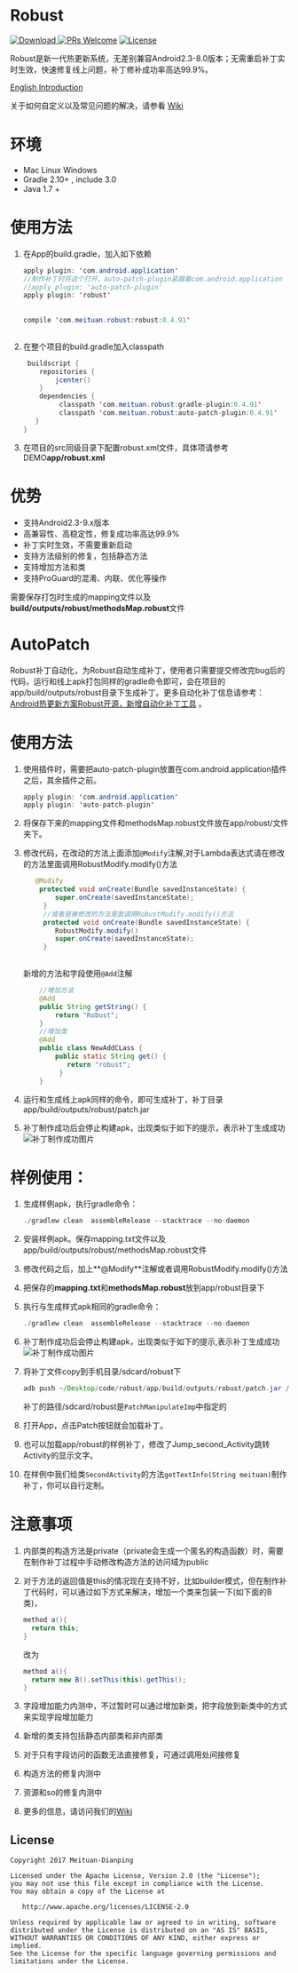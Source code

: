 
# Robust
 [![Download](https://api.bintray.com/packages/meituan/maven/com.meituan.robust%3Apatch/images/download.svg?version=0.4.91) ](https://bintray.com/meituan/maven/com.meituan.robust%3Apatch/0.4.91/link)
 [![PRs Welcome](https://img.shields.io/badge/PRs-welcome-brightgreen.svg)](https://github.com/Meituan-Dianping/Robust/pulls)
 [![License](https://img.shields.io/badge/License-Apache%202.0-blue.svg)](https://raw.githubusercontent.com/Meituan-Dianping/Robust/master/LICENSE)  


 Robust是新一代热更新系统，无差别兼容Android2.3-8.0版本；无需重启补丁实时生效，快速修复线上问题，补丁修补成功率高达99.9%。
 
 [English Introduction](README.md)
 
  关于如何自定义以及常见问题的解决，请参看 [Wiki](https://github.com/Meituan-Dianping/Robust/wiki)

# 环境

 * Mac Linux Windows
 * Gradle 2.10+ , include 3.0
 * Java 1.7 +

# 使用方法
  
 1. 在App的build.gradle，加入如下依赖

	```java
	apply plugin: 'com.android.application'
	//制作补丁时将这个打开，auto-patch-plugin紧跟着com.android.application
	//apply plugin: 'auto-patch-plugin'
	apply plugin: 'robust'
		
		
	compile 'com.meituan.robust:robust:0.4.91'
		
	```
 2. 在整个项目的build.gradle加入classpath
 
	```java
	 buildscript {
	    repositories {
	        jcenter()
	    }
	    dependencies {
	         classpath 'com.meituan.robust:gradle-plugin:0.4.91'
	         classpath 'com.meituan.robust:auto-patch-plugin:0.4.91'
	   }
	}
	```
3. 在项目的src同级目录下配置robust.xml文件，具体项请参考DEMO**app/robust.xml**
 
# 优势

* 支持Android2.3-9.x版本
* 高兼容性、高稳定性，修复成功率高达99.9%
* 补丁实时生效，不需要重新启动
* 支持方法级别的修复，包括静态方法
* 支持增加方法和类
* 支持ProGuard的混淆、内联、优化等操作

需要保存打包时生成的mapping文件以及**build/outputs/robust/methodsMap.robust**文件

# AutoPatch
 
 
Robust补丁自动化，为Robust自动生成补丁，使用者只需要提交修改完bug后的代码，运行和线上apk打包同样的gradle命令即可，会在项目的app/build/outputs/robust目录下生成补丁。更多自动化补丁信息请参考：[Android热更新方案Robust开源，新增自动化补丁工具](http://tech.meituan.com/android_autopatch.html) 。

# 使用方法

1. 使用插件时，需要把auto-patch-plugin放置在com.android.application插件之后，其余插件之前。

	```java
	apply plugin: 'com.android.application'
	apply plugin: 'auto-patch-plugin'
	```
2. 将保存下来的mapping文件和methodsMap.robust文件放在app/robust/文件夹下。

3. 修改代码，在改动的方法上面添加```@Modify```注解,对于Lambda表达式请在修改的方法里面调用RobustModify.modify()方法
	
	```java
	   @Modify
	    protected void onCreate(Bundle savedInstanceState) {
	        super.onCreate(savedInstanceState);
	     }
	     //或者是被修改的方法里面调用RobustModify.modify()方法
	     protected void onCreate(Bundle savedInstanceState) {
	        RobustModify.modify()
	        super.onCreate(savedInstanceState);
	     }
	     
	```
	
	新增的方法和字段使用`@Add`注解
		
	```java
	    //增加方法
	    @Add
	    public String getString() {
	        return "Robust";
	    }
	    //增加类
	    @Add
	    public class NewAddCLass {
	        public static String get() {
	           return "robust";
	         }
	    }
	```
4. 运行和生成线上apk同样的命令，即可生成补丁，补丁目录app/build/outputs/robust/patch.jar
5. 补丁制作成功后会停止构建apk，出现类似于如下的提示，表示补丁生成成功
![补丁制作成功图片](images/patchsuccess_cn.png)

# 样例使用：
1. 生成样例apk，执行gradle命令：

	```java
	./gradlew clean  assembleRelease --stacktrace --no-daemon
	```
2. 安装样例apk。保存mapping.txt文件以及app/build/outputs/robust/methodsMap.robust文件
3. 修改代码之后，加上**@Modify**注解或者调用RobustModify.modify()方法
4. 把保存的**mapping.txt**和**methodsMap.robust**放到app/robust目录下
5. 执行与生成样式apk相同的gradle命令：
	
	```java
	./gradlew clean  assembleRelease --stacktrace --no-daemon
	```
5. 补丁制作成功后会停止构建apk，出现类似于如下的提示,表示补丁生成成功
![补丁制作成功图片](images/patchsuccess_cn.png)
7. 将补丁文件copy到手机目录/sdcard/robust下

	```java
	adb push ~/Desktop/code/robust/app/build/outputs/robust/patch.jar /sdcard/robust/patch.jar
	```
	补丁的路径/sdcard/robust是`PatchManipulateImp`中指定的
8. 打开App，点击Patch按钮就会加载补丁。
9. 也可以加载app/robust的样例补丁，修改了Jump_second_Activity跳转Activity的显示文字。
10. 在样例中我们给类```SecondActivity```的方法```getTextInfo(String meituan)```制作补丁，你可以自行定制。

# 注意事项

1. 内部类的构造方法是private（private会生成一个匿名的构造函数）时，需要在制作补丁过程中手动修改构造方法的访问域为public
2. 对于方法的返回值是this的情况现在支持不好，比如builder模式，但在制作补丁代码时，可以通过如下方式来解决，增加一个类来包装一下(如下面的B类)，

	```java
	method a(){
	  return this;
	}
	```
	改为
	
	```java
	method a(){
	  return new B().setThis(this).getThis();
	}
	```
3. 字段增加能力内测中，不过暂时可以通过增加新类，把字段放到新类中的方式来实现字段增加能力
4. 新增的类支持包括静态内部类和非内部类
5. 对于只有字段访问的函数无法直接修复，可通过调用处间接修复
6. 构造方法的修复内测中
7. 资源和so的修复内测中
8. 更多的信息，请访问我们的[Wiki](https://github.com/Meituan-Dianping/Robust/wiki)

## License

    Copyright 2017 Meituan-Dianping

    Licensed under the Apache License, Version 2.0 (the "License");
    you may not use this file except in compliance with the License.
    You may obtain a copy of the License at

       http://www.apache.org/licenses/LICENSE-2.0

    Unless required by applicable law or agreed to in writing, software
    distributed under the License is distributed on an "AS IS" BASIS,
    WITHOUT WARRANTIES OR CONDITIONS OF ANY KIND, either express or implied.
    See the License for the specific language governing permissions and
    limitations under the License.


